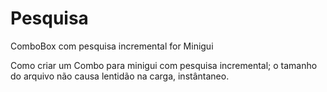 # Pesquisa
ComboBox com pesquisa incremental for Minigui 

Como criar um Combo para minigui com pesquisa incremental; o tamanho do arquivo não causa lentidão na carga, instântaneo.

